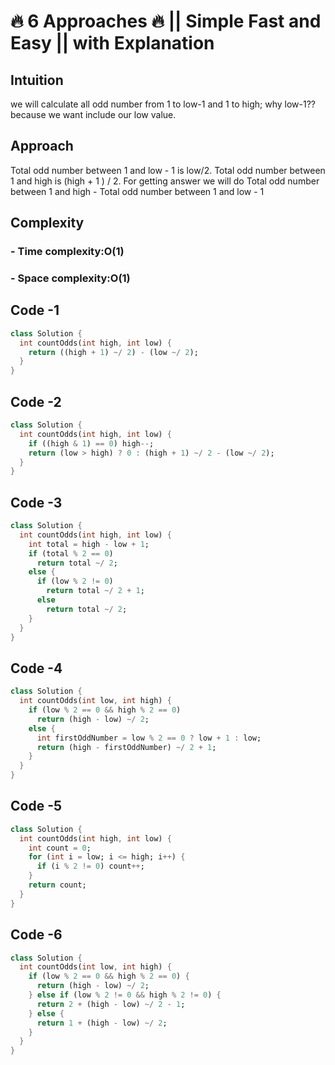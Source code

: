 # 🔥 6 Approaches 🔥 || Simple Fast and Easy || with Explanation

## Intuition

we will calculate all odd number from 1 to low-1 and 1 to high;
why low-1??
because we want include our low value.

## Approach

Total odd number between 1 and low - 1 is low/2.
Total odd number between 1 and high is (high + 1 ) / 2.
For getting answer we will do
Total odd number between 1 and high - Total odd number between 1 and low - 1

## Complexity

### - Time complexity:O(1)

### - Space complexity:O(1)

## Code -1

```dart
class Solution {
  int countOdds(int high, int low) {
    return ((high + 1) ~/ 2) - (low ~/ 2);
  }
}
```

## Code -2

```dart
class Solution {
  int countOdds(int high, int low) {
    if ((high & 1) == 0) high--;
    return (low > high) ? 0 : (high + 1) ~/ 2 - (low ~/ 2);
  }
}
```

## Code -3

```dart
class Solution {
  int countOdds(int high, int low) {
    int total = high - low + 1;
    if (total % 2 == 0)
      return total ~/ 2;
    else {
      if (low % 2 != 0)
        return total ~/ 2 + 1;
      else
        return total ~/ 2;
    }
  }
}
```

## Code -4

```dart
class Solution {
  int countOdds(int low, int high) {
    if (low % 2 == 0 && high % 2 == 0)
      return (high - low) ~/ 2;
    else {
      int firstOddNumber = low % 2 == 0 ? low + 1 : low;
      return (high - firstOddNumber) ~/ 2 + 1;
    }
  }
}
```

## Code -5

```dart
class Solution {
  int countOdds(int high, int low) {
    int count = 0;
    for (int i = low; i <= high; i++) {
      if (i % 2 != 0) count++;
    }
    return count;
  }
}
```

## Code -6

```dart
class Solution {
  int countOdds(int low, int high) {
    if (low % 2 == 0 && high % 2 == 0) {
      return (high - low) ~/ 2;
    } else if (low % 2 != 0 && high % 2 != 0) {
      return 2 + (high - low) ~/ 2 - 1;
    } else {
      return 1 + (high - low) ~/ 2;
    }
  }
}
```
